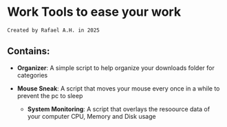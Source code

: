 # Work Tools to ease your work

    Created by Rafael A.H. in 2025
      
## Contains:

  - **Organizer**: 
    A simple script to help organize your downloads folder for categories

  - **Mouse Sneak**: 
    A script that moves your mouse every once in a while to prevent the pc to sleep

    - **System Monitoring**: 
    A script that overlays the resoource data of your computer CPU, Memory and Disk usage
